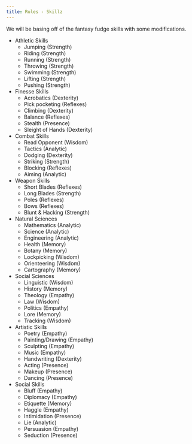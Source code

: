 ```yaml
---
title: Rules - Skillz
---
```


We will be basing off of the fantasy fudge skills with some modifications.

* Athletic Skills
  * Jumping (Strength)
  * Riding (Strength)
  * Running (Strength)
  * Throwing (Strength)
  * Swimming (Strength)
  * Lifting (Strength)
  * Pushing (Strength)
* Finesse Skills
  * Acrobatics (Dexterity)
  * Pick pocketing (Reflexes)
  * Climbing (Dexterity)
  * Balance (Reflexes)
  * Stealth (Presence)
  * Sleight of Hands (Dexterity)
* Combat Skills
  * Read Opponent (Wisdom)
  * Tactics (Analytic)
  * Dodging (Dexterity)
  * Striking (Strength)
  * Blocking (Reflexes)
  * Aiming (Analytic)
* Weapon Skills
  * Short Blades (Reflexes)
  * Long Blades (Strength)
  * Poles (Reflexes)
  * Bows (Reflexes)
  * Blunt & Hacking (Strength)
* Natural Sciences
  * Mathematics (Analytic)
  * Science (Analytic)
  * Engineering (Analytic)
  * Health (Memory)
  * Botany (Memory)
  * Lockpicking (Wisdom)
  * Orienteering (Wisdom)
  * Cartography (Memory)
* Social Sciences
  * Linguistic (Wisdom)
  * History (Memory)
  * Theology (Empathy)
  * Law (Wisdom)
  * Politics (Empathy)
  * Lore (Memory)
  * Tracking (Wisdom)
* Artistic Skills
  * Poetry (Empathy)
  * Painting/Drawing (Empathy)
  * Sculpting (Empathy)
  * Music (Empathy)
  * Handwriting (Dexterity)
  * Acting (Presence)
  * Makeup (Presence)
  * Dancing (Presence)
* Social Skills
  * Bluff (Empathy)
  * Diplomacy (Empathy)
  * Etiquette (Memory)
  * Haggle (Empathy)
  * Intimidation (Presence)
  * Lie (Analytic)
  * Persuasion (Empathy)
  * Seduction (Presence)
